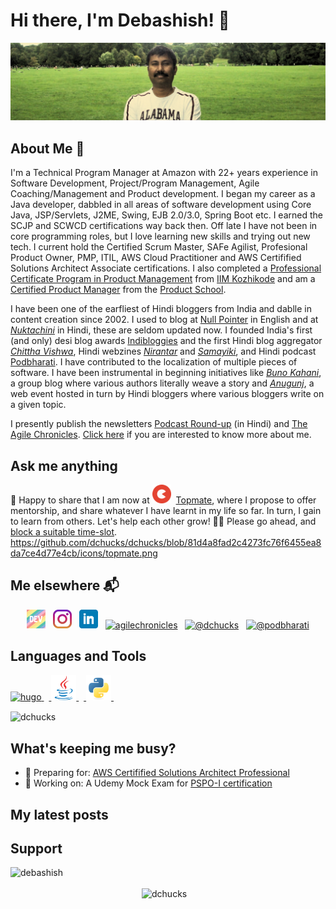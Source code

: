 # Hi there, I'm Debashish! 👋

![Banner Image](https://github.com/dchucks/dchucks/blob/995ee9393ce05198191a18187fb64d2402075d92/icons/banner-1.png)

## About Me 🚀
I'm a Technical Program Manager at Amazon with 22+ years experience in Software Development, Project/Program Management, Agile Coaching/Management and Product development. I began my career as a Java developer, dabbled in all areas of software development using Core Java, JSP/Servlets, J2ME, Swing, EJB 2.0/3.0, Spring Boot etc. I earned the SCJP and SCWCD certifications way back then. Off late I have not been in core programming roles, but I love learning new skills and trying out new tech. I current hold the Certified Scrum Master, SAFe Agilist, Profesional Product Owner, PMP, ITIL, AWS Cloud Practitioner and AWS Certifified Solutions Architect Associate certifications. I also completed a [Professional Certificate Program in Product Management](https://iimkozhikode.emeritus.org/iimk-professional-certificate-programme-in-product-management) from [IIM Kozhikode](https://www.iimk.ac.in/) and am a [Certified Product Manager](https://productschool.com/product-manager-certification) from the [Product School](https://productschool.com/).

I have been one of the earfliest of Hindi bloggers from India and dablle in content creation  since 2002. I used to blog at [Null Pointer](http://nullpointer.debashish.com) in English and at *[Nuktachini](http://nuktachini.debashish.com)* in Hindi, these are seldom updated now. I founded India's first (and only) desi blog awards [Indibloggies](http://indibloggies.blogspot.com) and the first Hindi blog aggregator *[Chittha Vishwa](http://www.myjavaserver.com/~hindi/)*, Hindi webzines *[Nirantar](http://nirantar.org)* and *[Samayiki](http://samayiki.com)*, and Hindi podcast [Podbharati](http://podbharati.com). I have contributed to the localization of multiple pieces of software. I have been instrumental in beginning initiatives like *[Buno Kahani](http://bunokahani.blogspot.com)*, a group blog where various authors literally weave a story and *[Anugunj](https://web.archive.org/web/20080509161849/http://akshargram.com/sarvagya/index.php/Anugunj)*, a web event hosted in turn by Hindi bloggers where various bloggers write on a given topic. 

I presently publish the newsletters [Podcast Round-up](http://parikrama.substack.com) (in Hindi) and [The Agile Chronicles](http://agilechronicles.substack.com). [Click here](http://nullpointer.debashish.com/about/about-the-author) if you are interested to know more about me.

## Ask me anything
📣 Happy to share that I am now at <img height="30" src="https://github.com/dchucks/dchucks/blob/81d4a8fad2c4273fc76f6455ea8da7ce4d77e4cb/icons/topmate.png?raw=true">&nbsp; [Topmate](https://topmate.io/debashishc), where I propose to offer mentorship, and share whatever I have learnt in my life so far. In turn, I gain to learn from others. Let's help each other grow! 💪🌟 Please go ahead, and [block a suitable time-slot](https://topmate.io/debashishc).   https://github.com/dchucks/dchucks/blob/81d4a8fad2c4273fc76f6455ea8da7ce4d77e4cb/icons/topmate.png

## Me elsewhere 📬
<p align='center'>
  <a href="https://dev.to/dchucks"><img height="30" src="https://github.com/dchucks/dchucks/blob/d64b0c234cd064fd12a1b0eaa22b4040c099bd18/icons/dev.png?raw=true"></a>&nbsp;&nbsp;
  <a href="https://instagram.com/_waylonwalker"><img height="30" src="https://github.com/dchucks/dchucks/blob/d64b0c234cd064fd12a1b0eaa22b4040c099bd18/icons/instagram.jpg?raw=true"></a>&nbsp;&nbsp;
  <a href="https://www.linkedin.com/in/debashishc/"><img height="30" src="https://github.com/dchucks/dchucks/blob/d64b0c234cd064fd12a1b0eaa22b4040c099bd18/icons/linkedin.png?raw=true"></a>&nbsp;&nbsp;
  <a href="https://instagram.com/agilechronicles" target="blank"><img src="https://raw.githubusercontent.com/rahuldkjain/github-profile-readme-generator/master/src/images/icons/Social/instagram.svg" alt="agilechronicles" height="30" width="40" /></a>&nbsp;&nbsp;
  <a href="https://medium.com/@dchucks" target="blank"><img src="https://raw.githubusercontent.com/rahuldkjain/github-profile-readme-generator/master/src/images/icons/Social/medium.svg" alt="@dchucks" height="30" width="40" /></a>&nbsp;&nbsp;
  <a href="https://www.youtube.com/c/@podbharati" target="blank"><img src="https://raw.githubusercontent.com/rahuldkjain/github-profile-readme-generator/master/src/images/icons/Social/youtube.svg" alt="@podbharati" height="30" width="40" /></a>
</p>

## Languages and Tools
<p align="left"> <a href="https://gohugo.io/" target="_blank" rel="noreferrer"> <img src="https://api.iconify.design/logos-hugo.svg" alt="hugo" width="40" height="40"/> </a> &nbsp;&nbsp;<a href="https://www.java.com" target="_blank" rel="noreferrer"> <img src="https://raw.githubusercontent.com/devicons/devicon/master/icons/java/java-original.svg" alt="java" width="40" height="40"/> </a> &nbsp;&nbsp;<a href="https://www.python.org" target="_blank" rel="noreferrer"> <img src="https://raw.githubusercontent.com/devicons/devicon/master/icons/python/python-original.svg" alt="python" width="40" height="40"/> </a> &nbsp;&nbsp;</p>
<p><img align="center" src="https://github-readme-stats.vercel.app/api/top-langs?username=dchucks&show_icons=true&locale=en&layout=compact" alt="dchucks" /></p>

## What's keeping me busy? 
- 🌱 Preparing for: [AWS Certifified Solutions Architect Professional](https://aws.amazon.com/certification/certified-solutions-architect-professional/)
- 🔭 Working on: A Udemy Mock Exam for [PSPO-I certification](https://www.scrum.org/assessments/professional-scrum-product-owner-i-certification)
<!--
- 🌍 Languages: **[programming languages and human languages you speak]**
- 📫 How to reach me: **[your email address or other contact information]**
- ⚡ Fun fact: **[a fun fact about yourself]**
-->

## My latest posts
<!-- BLOG-POST-LIST:START -->
<!-- BLOG-POST-LIST:END -->

## Support
<p align="left"><a href="https://ko-fi.com/debashish"> <img align="left" src="https://cdn.ko-fi.com/cdn/kofi3.png?v=3" height="50" width="210" alt="debashish" /></a><br/><br/><img src="https://komarev.com/ghpvc/?username=dchucks&label=Profile%20views&color=0e75b6&style=flat" alt="dchucks" /> </p>
